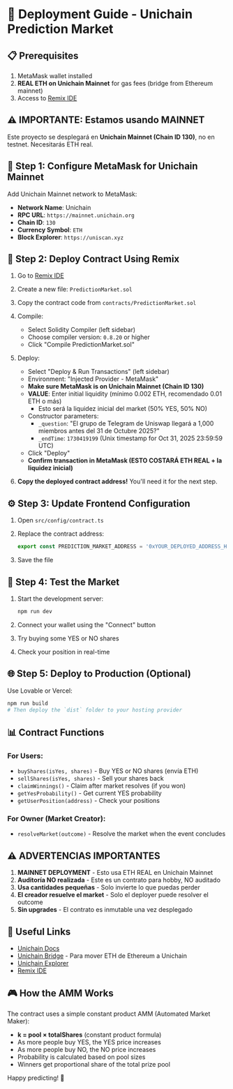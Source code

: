 # 🚀 Deployment Guide - Unichain Prediction Market

## 📋 Prerequisites

1. MetaMask wallet installed
2. **REAL ETH on Unichain Mainnet** for gas fees (bridge from Ethereum mainnet)
3. Access to [Remix IDE](https://remix.ethereum.org)

## ⚠️ IMPORTANTE: Estamos usando MAINNET

Este proyecto se desplegará en **Unichain Mainnet (Chain ID 130)**, no en testnet. Necesitarás ETH real.

## 🔧 Step 1: Configure MetaMask for Unichain Mainnet

Add Unichain Mainnet network to MetaMask:

- **Network Name**: Unichain
- **RPC URL**: `https://mainnet.unichain.org`
- **Chain ID**: `130`
- **Currency Symbol**: `ETH`
- **Block Explorer**: `https://uniscan.xyz`

## 📝 Step 2: Deploy Contract Using Remix

1. Go to [Remix IDE](https://remix.ethereum.org)

2. Create a new file: `PredictionMarket.sol`

3. Copy the contract code from `contracts/PredictionMarket.sol`

4. Compile:
   - Select Solidity Compiler (left sidebar)
   - Choose compiler version: `0.8.20` or higher
   - Click "Compile PredictionMarket.sol"

5. Deploy:
   - Select "Deploy & Run Transactions" (left sidebar)
   - Environment: "Injected Provider - MetaMask"
   - **Make sure MetaMask is on Unichain Mainnet (Chain ID 130)**
   - **VALUE**: Enter initial liquidity (mínimo 0.002 ETH, recomendado 0.01 ETH o más)
     - Esto será la liquidez inicial del market (50% YES, 50% NO)
   - Constructor parameters:
     - `_question`: "El grupo de Telegram de Uniswap llegará a 1,000 miembros antes del 31 de Octubre 2025?"
     - `_endTime`: `1730419199` (Unix timestamp for Oct 31, 2025 23:59:59 UTC)
   - Click "Deploy"
   - **Confirm transaction in MetaMask (ESTO COSTARÁ ETH REAL + la liquidez inicial)**

6. **Copy the deployed contract address!** You'll need it for the next step.

## ⚙️ Step 3: Update Frontend Configuration

1. Open `src/config/contract.ts`

2. Replace the contract address:
   ```typescript
   export const PREDICTION_MARKET_ADDRESS = '0xYOUR_DEPLOYED_ADDRESS_HERE' as `0x${string}`;
   ```

3. Save the file

## 🎯 Step 4: Test the Market

1. Start the development server:
   ```bash
   npm run dev
   ```

2. Connect your wallet using the "Connect" button

3. Try buying some YES or NO shares

4. Check your position in real-time

## 🌐 Step 5: Deploy to Production (Optional)

Use Lovable or Vercel:

```bash
npm run build
# Then deploy the `dist` folder to your hosting provider
```

## 📊 Contract Functions

### For Users:
- `buyShares(isYes, shares)` - Buy YES or NO shares (envía ETH)
- `sellShares(isYes, shares)` - Sell your shares back
- `claimWinnings()` - Claim after market resolves (if you won)
- `getYesProbability()` - Get current YES probability
- `getUserPosition(address)` - Check your positions

### For Owner (Market Creator):
- `resolveMarket(outcome)` - Resolve the market when the event concludes

## ⚠️ ADVERTENCIAS IMPORTANTES

1. **MAINNET DEPLOYMENT** - Esto usa ETH REAL en Unichain Mainnet
2. **Auditoría NO realizada** - Este es un contrato para hobby, NO auditado
3. **Usa cantidades pequeñas** - Solo invierte lo que puedas perder
4. **El creador resuelve el market** - Solo el deployer puede resolver el outcome
5. **Sin upgrades** - El contrato es inmutable una vez desplegado

## 🔗 Useful Links

- [Unichain Docs](https://docs.unichain.org)
- [Unichain Bridge](https://bridge.unichain.org) - Para mover ETH de Ethereum a Unichain
- [Unichain Explorer](https://uniscan.xyz)
- [Remix IDE](https://remix.ethereum.org)

## 🎮 How the AMM Works

The contract uses a simple constant product AMM (Automated Market Maker):

- **k = pool × totalShares** (constant product formula)
- As more people buy YES, the YES price increases
- As more people buy NO, the NO price increases
- Probability is calculated based on pool sizes
- Winners get proportional share of the total prize pool

Happy predicting! 🎰

